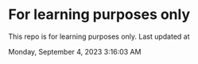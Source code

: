 # For learning purposes only
This repo is for learning purposes only.
Last updated at

Monday, September 4, 2023 3:16:03 AM

